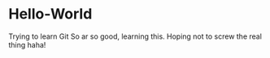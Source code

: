 # Hello-World
Trying to learn Git
So ar so good, learning this. Hoping not to screw the real thing haha!
